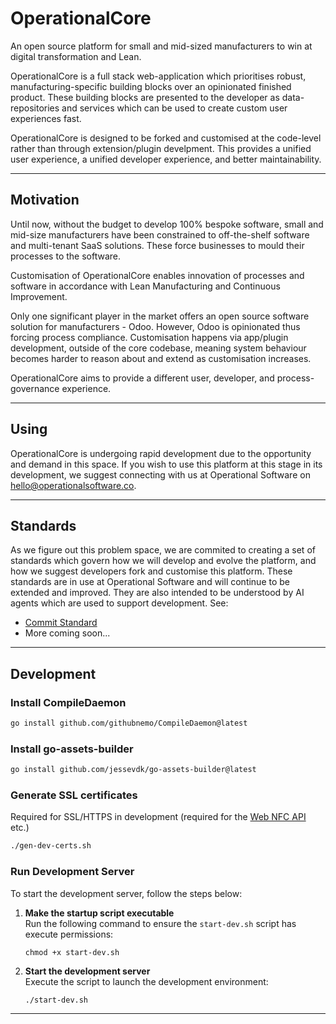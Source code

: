 # OperationalCore

An open source platform for small and mid-sized manufacturers to win at digital transformation and Lean.

OperationalCore is a full stack web-application which prioritises robust, manufacturing-specific building blocks over an opinionated finished product. These building blocks are presented to the developer as data-repositories and services which can be used to create custom user experiences fast.

OperationalCore is designed to be forked and customised at the code-level rather than through extension/plugin develpment. This provides a unified user experience, a unified developer experience, and better maintainability.

---

## Motivation

Until now, without the budget to develop 100% bespoke software, small and mid-size manufacturers have been constrained to off-the-shelf software and multi-tenant SaaS solutions. These force businesses to mould their processes to the software.

Customisation of OperationalCore enables innovation of processes and software in accordance with Lean Manufacturing and Continuous Improvement.

Only one significant player in the market offers an open source software solution for manufacturers - Odoo. However, Odoo is opinionated thus forcing process compliance. Customisation happens via app/plugin development, outside of the core codebase, meaning system behaviour becomes harder to reason about and extend as customisation increases.

OperationalCore aims to provide a different user, developer, and process-governance experience.

---

## Using

OperationalCore is undergoing rapid development due to the opportunity and demand in this space. If you wish to use this platform at this stage in its development, we suggest connecting with us at Operational Software on [hello@operationalsoftware.co](mailto:hello@operationalsoftware.co).

---

## Standards

As we figure out this problem space, we are commited to creating a set of standards which govern how we will develop and evolve the platform, and how we suggest developers fork and customise this platform. These standards are in use at Operational Software and will continue to be extended and improved. They are also intended to be understood by AI agents which are used to support development. See:

* [Commit Standard](./readme/COMMIT_STANDARD.md)
* More coming soon...

---

## Development

### Install CompileDaemon
```bash
go install github.com/githubnemo/CompileDaemon@latest
```

### Install go-assets-builder
```bash
go install github.com/jessevdk/go-assets-builder@latest
```

### Generate SSL certificates

Required for SSL/HTTPS in development (required for the [Web NFC API](https://w3c.github.io/web-nfc/) etc.)

```bash
./gen-dev-certs.sh
```

### Run Development Server

To start the development server, follow the steps below:

1. **Make the startup script executable**  
   Run the following command to ensure the `start-dev.sh` script has execute permissions:

   ```
   chmod +x start-dev.sh

2. **Start the development server**  
   Execute the script to launch the development environment:

   ```
   ./start-dev.sh

---

